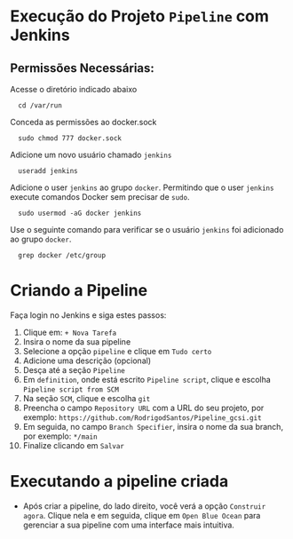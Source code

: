 # Execução do Projeto `Pipeline` com Jenkins
## Permissões Necessárias:
Acesse o diretório indicado abaixo
```
  cd /var/run
```
Conceda as permissões ao docker.sock
```
  sudo chmod 777 docker.sock
```
Adicione um novo usuário chamado `jenkins`
```
  useradd jenkins
```
Adicione o user `jenkins` ao grupo `docker`. Permitindo que o user `jenkins` execute comandos Docker sem precisar de `sudo`.
```
  sudo usermod -aG docker jenkins
```
 Use o seguinte comando para verificar se o usuário `jenkins` foi adicionado ao grupo `docker`.
```
  grep docker /etc/group
```
# Criando a Pipeline
Faça login no Jenkins e siga estes passos:

1. Clique em: `+ Nova Tarefa`
2. Insira o nome da sua pipeline
3. Selecione a opção `pipeline` e clique em `Tudo certo`
4. Adicione uma descrição (opcional)
5. Desça até a seção `Pipeline`
6. Em `definition`, onde está escrito `Pipeline script`, clique e escolha `Pipeline script from SCM`
7. Na seção `SCM`, clique e escolha `git`
8. Preencha o campo `Repository URL` com a URL do seu projeto, por exemplo: `https://github.com/RodrigodSantos/Pipeline_gcsi.git`
9. Em seguida, no campo `Branch Specifier`, insira o nome da sua branch, por exemplo: `*/main`
10. Finalize clicando em `Salvar`

# Executando a pipeline criada

* Após criar a pipeline, do lado direito, você verá a opção `Construir agora`. Clique nela e em seguida, clique em `Open Blue Ocean` para gerenciar a sua pipeline com uma interface mais intuitiva.

